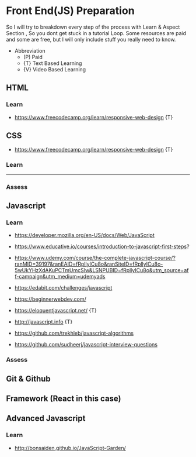 # Front End(JS) Preparation

So I will try to breakdown every step of the process with  Learn & Aspect Section ,  So you dont get stuck in a tutorial Loop.
Some resources are paid and some are free, but I will only include stuff you really need to know.

- Abbreviation
  - (P) Paid
  - {T} Text Based Learning
  - {V} Video Based Learning

## HTML

### Learn

- https://www.freecodecamp.org/learn/responsive-web-design {T}

## CSS

- https://www.freecodecamp.org/learn/responsive-web-design {T}



### Learn

<hr />

### Assess

## Javascript

### Learn
 
 

- https://developer.mozilla.org/en-US/docs/Web/JavaScript
- https://www.educative.io/courses/introduction-to-javascript-first-steps?
- https://www.udemy.com/course/the-complete-javascript-course/?ranMID=39197&ranEAID=fRpllyICu8o&ranSiteID=fRpllyICu8o-5wUkYHzXdAKuPCTmUmcSlw&LSNPUBID=fRpllyICu8o&utm_source=aff-campaign&utm_medium=udemyads
- https://edabit.com/challenges/javascript
- https://beginnerwebdev.com/

- https://eloquentjavascript.net/ {T}
- http://javascript.info {T}
- https://github.com/trekhleb/javascript-algorithms
- https://github.com/sudheerj/javascript-interview-questions


### Assess

## Git & Github

## Framework (React in this case)

## Advanced Javascript

### Learn 

- http://bonsaiden.github.io/JavaScript-Garden/

